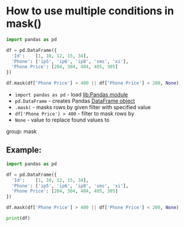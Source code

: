 # How to use multiple conditions in mask()

```python
import pandas as pd

df = pd.DataFrame({
  'Id':    [1, 10, 12, 15, 34],
  'Phone': ['ip5', 'ip6', 'ip8', 'sms', 'xi'],
  'Phone Price': [204, 304, 404, 405, 305]
})

df.mask(df['Phone Price'] > 400 || df['Phone Price'] < 200, None)

```

- `import pandas as pd` - load [lib:Pandas module](/python-pandas/how-to-install-pandas)
- `pd.DataFrame` - creates Pandas [DataFrame object](https://pandas.pydata.org/docs/reference/api/pandas.DataFrame.html)
- `.mask(` - masks rows by given filter with specified value 
- `df['Phone Price'] > 400` - filter to mask rows by
- `None` - value to replace found values to

group: mask

## Example: 
```python
import pandas as pd

df = pd.DataFrame({
  'Id':    [1, 10, 12, 15, 34],
  'Phone': ['ip5', 'ip6', 'ip8', 'sms', 'xi'],
  'Phone Price': [204, 304, 404, 405, 305]
})

df.mask(df['Phone Price'] > 400 || df['Phone Price'] < 200, None)

print(df)
```

